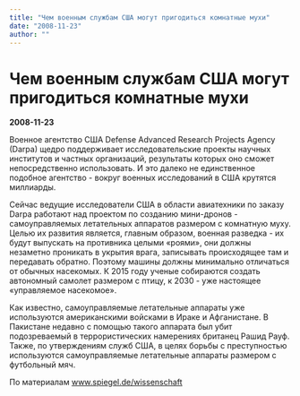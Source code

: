 ```yaml
---
title: "Чем военным службам США могут пригодиться комнатные мухи"
date: "2008-11-23"
author: ""
---
```


# Чем военным службам США могут пригодиться комнатные мухи

**2008-11-23** 

Военное агентство США Defense Advanced Research Projects Agency (Darpa) щедро поддерживает исследовательские проекты научных институтов и частных организаций, результаты которых оно сможет непосредственно использовать. И это далеко не единственное подобное агентство - вокруг военных исследований в США крутятся миллиарды.    

Сейчас ведущие исследователи США в области авиатехники по заказу Darpa работают над проектом по созданию мини-дронов - самоуправляемых летательных аппаратов размером с комнатную муху. Целью их развития является, главным образом, военная разведка - их будут выпускать на противника целыми «роями», они должны незаметно проникать в укрытия врага, записывать происходящее там и передавать обратно. Поэтому машины должны минимально отличаться от обычных насекомых. К 2015 году ученые собираются создать автономный самолет размером с птицу, к 2030 - уже настоящее «управляемое насекомое».  

Как известно, самоуправляемые летательные аппараты уже используются американскими войсками в Ираке и Афганистане. В Пакистане недавно с помощью такого аппарата был убит подозреваемый в террористических намерениях британец Рашид Рауф. Также, по утверждениям служб США, в целях борьбы с преступностью используются самоуправляемые летательные аппараты размером с футбольный мяч.

По материалам www.spiegel.de/wissenschaft